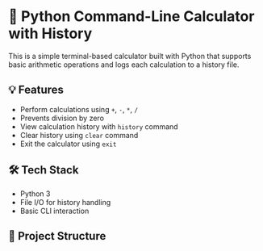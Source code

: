 # 🧮 Python Command-Line Calculator with History

This is a simple terminal-based calculator built with Python that supports basic arithmetic operations and logs each calculation to a history file.

## 💡 Features
- Perform calculations using `+`, `-`, `*`, `/`
- Prevents division by zero
- View calculation history with `history` command
- Clear history using `clear` command
- Exit the calculator using `exit`

## 🛠️ Tech Stack
- Python 3
- File I/O for history handling
- Basic CLI interaction

## 📂 Project Structure
